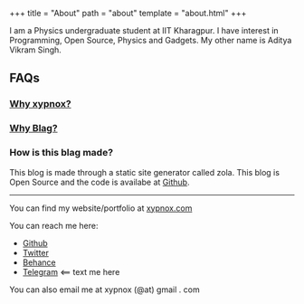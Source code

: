 +++
title = "About"
path = "about"
template = "about.html"
+++

I am a Physics undergraduate student at IIT Kharagpur. I have interest in
Programming, Open Source, Physics and Gadgets. My other name is Aditya Vikram Singh.

## FAQs

### [Why xypnox?](@/pages/why-xypnox.md)

### [Why Blag?](https://xkcd.com/148/)

### How is this blag made?

This blog is made through a static site generator called zola. This blog is Open Source and the code is availabe at [Github](https://github.com/xypnox/blag/).

---

You can find my website/portfolio at [xypnox.com](https://www.xypnox.com/)

You can reach me here:

- [Github](https://github.com/xypnox/)
- [Twitter](https://twitter.com/xypnox/)
- [Behance](https://behance.net/xypnox/)
- [Telegram](https://t.me/xypnox) <== text me here

You can also email me at xypnox (@at) gmail . com
